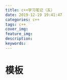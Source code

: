 ```yaml
---
title: c++学习笔记（五）
date: 2019-12-19 19:41:47
categories: c++
tags: c++
cover_img:
feature_img:
description:
keywords:
---
```


# 模板

